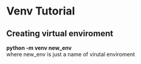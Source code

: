 # Venv Tutorial

## Creating virtual enviroment
<b>python -m venv new_env</b>
</br>where new_env is just a name of virutal enviroment
